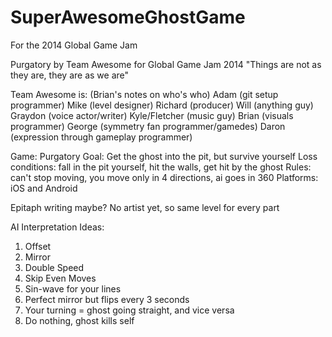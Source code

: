 SuperAwesomeGhostGame
=====================

For the 2014 Global Game Jam

Purgatory
by Team Awesome
for Global Game Jam 2014
"Things are not as they are, they are as we are"

Team Awesome is: (Brian's notes on who's who)
Adam (git setup programmer)
Mike (level designer)
Richard (producer)
Will (anything guy)
Graydon (voice actor/writer)
Kyle/Fletcher (music guy)
Brian (visuals programmer)
George (symmetry fan programmer/gamedes)
Daron (expression through gameplay programmer)

Game:
Purgatory
Goal: Get the ghost into the pit, but survive yourself
Loss conditions: fall in the pit yourself, hit the walls, get hit by the ghost
Rules: can't stop moving, you move only in 4 directions, ai goes in 360
Platforms: iOS and Android

Epitaph writing maybe?
No artist yet, so same level for every part

AI Interpretation Ideas:
1. Offset
2. Mirror
3. Double Speed
4. Skip Even Moves
5. Sin-wave for your lines
6. Perfect mirror but flips every 3 seconds
7. Your turning = ghost going straight, and vice versa
8. Do nothing, ghost kills self
